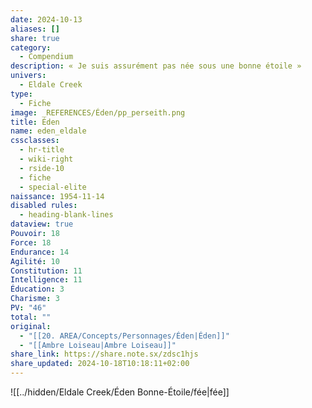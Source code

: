 ```yaml
---
date: 2024-10-13
aliases: []
share: true
category:
  - Compendium
description: « Je suis assurément pas née sous une bonne étoile »
univers:
  - Eldale Creek
type:
  - Fiche
image: _REFERENCES/Éden/pp_perseith.png
title: Éden
name: eden_eldale
cssclasses:
  - hr-title
  - wiki-right
  - rside-10
  - fiche
  - special-elite
naissance: 1954-11-14
disabled rules:
  - heading-blank-lines
dataview: true
Pouvoir: 18
Force: 18
Endurance: 14
Agilité: 10
Constitution: 11
Intelligence: 11
Éducation: 3
Charisme: 3
PV: "46"
total: ""
original:
  - "[[20. AREA/Concepts/Personnages/Éden|Éden]]"
  - "[[Ambre Loiseau|Ambre Loiseau]]"
share_link: https://share.note.sx/zdsc1hjs
share_updated: 2024-10-18T10:18:11+02:00
---
```


![[../hidden/Eldale Creek/Éden Bonne-Étoile/fée|fée]]

